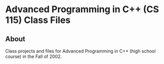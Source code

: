 # Advanced Programming in C++ (CS 115) Class Files

## About

Class projects and files for Advanced Programming in C++ (high school course) in the Fall of 2002.
